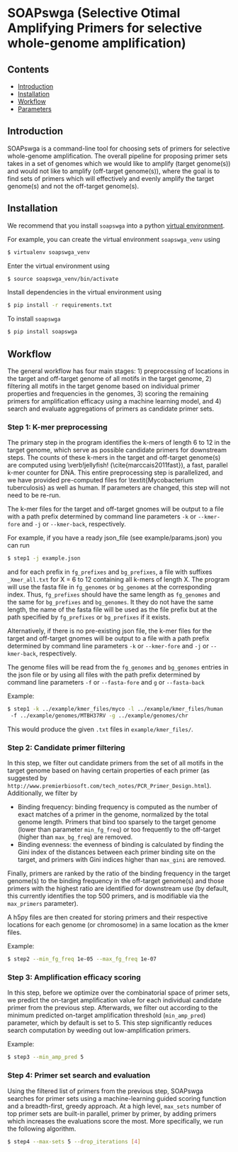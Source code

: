 # SOAPswga (**S**elective **O**timal **A**mplifying **P**rimers for **s**elective **w**hole-**g**enome **a**mplification)

## Contents

* [Introduction](#introduction)
* [Installation](#installation)
* [Workflow](#workflow)
* [Parameters](#parameters)

## Introduction 

SOAPswga is a command-line tool for choosing   sets of primers for selective whole-genome amplification. The overall pipeline for proposing primer sets takes in a set of genomes which we would like to amplify (target genome(s)) and would not like to amplify (off-target genome(s)), where the goal is to find sets of primers which will effectively and evenly amplify the target genome(s) and not the off-target genome(s). 

## Installation

We recommend that you install `soapswga` into a python [virtual environment](https://virtualenv.pypa.io/en/latest/).

For example, you can create the virtual environment `soapswga_venv` using

```bash
$ virtualenv soapswga_venv
```

Enter the virtual environment using 

```bash
$ source soapswga_venv/bin/activate
```

Install dependencies in the virtual environment using

```bash
$ pip install -r requirements.txt
```

To install `soapswga`

 ```bash
$ pip install soapswga
```

## Workflow

The general workflow has four main stages: 1) preprocessing of locations in the target and off-target genome of all motifs in the target genome, 2) filtering all motifs in the target genome based on individual primer properties and frequencies in the genomes, 3) scoring the remaining primers for amplification efficacy using a machine learning model, and 4) search and evaluate aggregations of primers as candidate primer sets.

### Step 1: K-mer preprocessing 

The primary step in the program identifies the k-mers of length 6 to 12 in the target genome, which serve as possible candidate primers for downstream steps. The counts of these k-mers in the target and off-target genome(s) are computed using \verb!jellyfish! (\cite{marccais2011fast}), a fast, parallel k-mer counter for DNA. This entire preprocessing step is parallelized, and we have provided pre-computed files for \textit{Mycobacterium tuberculosis} as well as human. If parameters are changed, this step will not need to be re-run. 

The k-mer files for the target and off-target gnomes will be output to a file with a path prefix determined by command line parameters `-k` or `--kmer-fore` and `-j` or `--kmer-back`, respectively. 

For example, if you have a ready json_file (see example/params.json) you can run 

```bash
$ step1 -j example.json
```
and for each prefix in `fg_prefixes` and `bg_prefixes`, a file with suffixes `_Xmer_all.txt` for X = 6 to 12 containing all k-mers of length X. The program will use the fasta file in `fg_genomes` or `bg_genomes` at the corresponding index. Thus, `fg_prefixes` should have the same length as `fg_genomes` and the same for `bg_prefixes` and `bg_genomes`. It they do not have the same length, the name of the fasta file will be used as the file prefix but at the path specified by `fg_prefixes` or `bg_prefixes` if it exists.

Alternatively, if there is no pre-existing json file, the k-mer files for the target and off-target gnomes will be output to a file with a path prefix determined by command line parameters `-k` or `--kmer-fore` and `-j` or `--kmer-back`, respectively. 

The genome files will be read from the `fg_genomes` and `bg_genomes` entries in the json file or by using all files with the path prefix determined by command line parameters `-f` or `--fasta-fore` and `g` or `--fasta-back`

Example:

```bash
$ step1 -k ../example/kmer_files/myco -l ../example/kmer_files/human
 -f ../example/genomes/MTBH37RV -g ../example/genomes/chr
```
This would produce the given `.txt` files in `example/kmer_files/`.

### Step 2: Candidate primer filtering 

In this step, we filter out candidate primers from the set of all motifs in the target genome based on having certain properties of each primer (as suggested by `http://www.premierbiosoft.com/tech_notes/PCR_Primer_Design.html`). Additionally, we filter by

- Binding frequency: binding frequency is computed as the number of exact matches of a primer in the genome, normalized by the total genome length. Primers that bind too sparsely to the target genome (lower than parameter `min_fg_freq`) or too frequently to the off-target (higher than `max_bg_freq`) are removed. 
- Binding evenness: the evenness of binding is calculated by finding the Gini index of the distances between each primer binding site on the target, and primers with Gini indices higher than `max_gini` are removed. 

Finally, primers are ranked by the ratio of the binding frequency in the target genome(s) to the binding frequency in the off-target genome(s) and those primers with the highest ratio are identified for downstream use (by default, this currently identifies the top 500 primers, and is modifiable via the `max_primers` parameter). 

A h5py files are then created for storing primers and their respective locations for each genome (or chromosome) in a same location as the kmer files.

Example:

```bash
$ step2 --min_fg_freq 1e-05 --max_fg_freq 1e-07
```

### Step 3: Amplification efficacy scoring

In this step, before we optimize over the combinatorial space of primer sets, we predict the on-target amplification value for each individual candidate primer from the previous step. Afterwards, we filter out according to the minimum predicted on-target amplification threshold (`min_amp_pred`) parameter, which by default is set to 5. This step significantly reduces search computation by weeding out low-amplification primers. 

Example:

```bash
$ step3 --min_amp_pred 5
```

### Step 4: Primer set search and evaluation

Using the filtered list of primers from the previous step, SOAPswga searches for primer sets using a machine-learning guided scoring function and a breadth-first, greedy approach. At a high level, `max_sets` number of top primer sets are built-in parallel, primer by primer, by adding primers which increases the evaluations score the most. More specifically, we run the following algorithm. 

```bash
$ step4 --max-sets 5 --drop_iterations [4]
```
